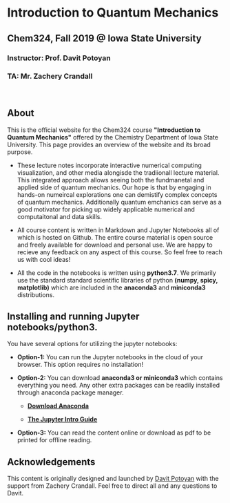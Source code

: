 # Introduction to Quantum Mechanics
## Chem324, Fall 2019 @ Iowa State University
### Instructor: Prof. Davit Potoyan
### TA: Mr. Zachery Crandall
<br>

## About 

This is the official website for the Chem324 course **"Introduction to Quantum Mechanics"** offered by the Chemistry Department of Iowa State University. This page provides an overview of the website and its broad purpose. 



- These lecture notes incorporate interactive numerical computing visualization, and other media alongisde the tradiionall lecture material. This integrated approach allows seeing both the fundmanetal and applied side of quantum mechanics. Our hope is that by engaging in hands-on numeircal explorations one can demistify complex concepts of quantum mechanics. Additionally quantum emchanics can serve as a good motivator for picking up widely applicable numerical and computaitonal  and data skills. 

  

* All course content is written in Markdown and Jupyter Notebooks all of which is hosted on Github. The entire course material is open source and freely available for download and personal use. We are happy to recieve any feedback on any aspect of this course. So feel free to reach us with cool ideas! 

  

* All the code in the notebooks is written using **python3.7**. We  primarily use the standard standard scientific libraries of python **(numpy, spicy, matplotlib)** which are included in the **anaconda3** and **miniconda3** distributions.



## Installing and running Jupyter notebooks/python3.

You have several options for utilizing the jupyter notebooks:



* **Option-1:** You can run the Jupyter notebooks in the cloud of your browser. This option requires no installation!

  

* **Option-2:** You can download **anaconda3 or miniconda3** which contains everything  you need. Any other extra packages can be readily installed through anaconda package manager.

  - **[Download Anaconda](https://www.anaconda.com/distribution/)** 

  - **[The Jupyter Intro Guide](https://realpython.com/jupyter-notebook-introduction/)** 

    

* **Option-3:**  You can read the content online or download as pdf to be printed for offline reading. 



## Acknowledgements

This content is originally designed and launched by [Davit Potoyan] with the support from Zachery Crandall.     Feel free to direct all and any questions to Davit. 

[Davit Potoyan]: https://group.chem.iastate.edu/Potoyan/

